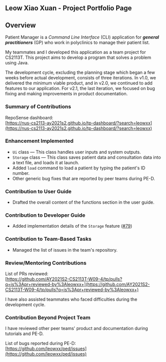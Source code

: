 ## Leow Xiao Xuan - Project Portfolio Page

## Overview

Patient Manager is a _Command Line Interface_ (CLI) application for **_general practitioners_** (GP)
who work in polyclinics to manage their patient list.

My teammates and I developed this application as a team project for CS2113T. This project
aims to develop a program that solves a problem using Java.

The development cycle, excluding the planning stage which began a few weeks before actual development, consists
of three iterations. In v1.0, we delivered the minimum viable product, and in v2.0, we continued to add features to our
application. For v2.1, the last iteration, we focused on bug fixing and making improvements in product documentation.

### Summary of Contributions

RepoSense dashboard: \
[https://nus-cs2113-ay2021s2.github.io/tp-dashboard/?search=leowxx](https://nus-cs2113-ay2021s2.github.io/tp-dashboard/?search=leowxx)

### Enhancement Implemented

* `Ui` class — This class handles user inputs and system outputs.
* `Storage` class — This class saves patient data and consultation data into a text file, and
  loads it at launch.
* Added `load` command to load a patient by typing the patient's ID number.
* Other generic bug fixes that are reported by peer teams during PE-D.

### Contribution to User Guide

* Drafted the overall content of the functions section in the user guide.

### Contribution to Developer Guide

* Added implementation details of the `Storage` feature ([\#79](https://github.com/AY2021S2-CS2113T-W09-4/tp/pull/79))

### Contribution to Team-Based Tasks

* Managed the list of issues in the team's repository.

### Review/Mentoring Contributions

List of PRs reviewed: \
[https://github.com/AY2021S2-CS2113T-W09-4/tp/pulls?q=is%3Apr+reviewed-by%3Aleowxx+](https://github.com/AY2021S2-CS2113T-W09-4/tp/pulls?q=is%3Apr+reviewed-by%3Aleowxx+)

I have also assisted teammates who faced difficulties during the development cycle.

### Contribution Beyond Project Team

I have reviewed other peer teams' product and documentation during tutorials and PE-D.

List of bugs reported during PE-D: \
[https://github.com/leowxx/ped/issues](https://github.com/leowxx/ped/issues)